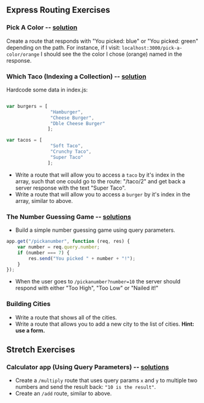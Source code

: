 ## Express Routing  Exercises

### Pick A Color -- [solution](solutions.md)
Create a route that responds with "You picked: blue" or "You picked: green" depending on the path. For instance, if I visit: `localhost:3000/pick-a-color/orange` I should see the the color I chose (orange) named in the response.

### Which Taco (Indexing a Collection) -- [solution](solutions.md)

Hardcode some data in index.js:
``` javascript

var burgers = [
                "Hamburger",
                "Cheese Burger",
                "Dble Cheese Burger"
               ];

var tacos = [
                "Soft Taco",
                "Crunchy Taco",
                "Super Taco"
               ];
```

* Write a route that will allow you to access a `taco` by it's index in the array, such that one could go to the route: "/taco/2" and get back a server response with the text "Super Taco".
* Write a route that will allow you to access a `burger` by it's index in the array, similar to above.

### The Number Guessing Game -- [solutions](solutions.md)

* Build a simple number guessing game using query parameters.

``` javascript
app.get("/pickanumber", function (req, res) {
    var number = req.query.number;
    if (number === 7) {
        res.send("You picked " + number + "!");
    }
});
```

* When the user goes to `/pickanumber?number=10` the server should respond with either "Too High", "Too Low" or "Nailed it!"


### Building Cities

* Write a route that shows all of the cities.
* Write a route that allows you to add a new city to the list of cities. **Hint: use a form.**

## Stretch Exercises
### Calculator app (Using Query Parameters) -- [solutions](solutions.md)

* Create a `/multiply` route that uses query params `x` and `y` to multiple two numbers and send the result back: `"10 is the result"`.
* Create an `/add` route, similar to above.
